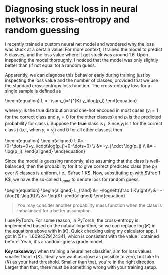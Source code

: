 # Diagnosing stuck loss in neural networks: cross-entropy and random guessing

I recently trained a custom neural net model and wondered why the loss was stuck at a certain value.
For more context, I trained the model to predict 5 classes, and the loss value where it got stuck was around $1.6$.
Upon inspecting the model thoroughly, I noticed that the model was only slightly better than (if not equal to) a random guess.

Apparently, we can diagnose this behavior early during training just by inspecting the loss value and the number of classes, provided that we use the standard cross-entropy loss function.
The cross-entropy loss for a single sample is defined as

\begin{equation}
L = -\sum_{i=1}^{K} y_i\log(p_i)
\end{equation}

where $y_i$ is the true distribution and one-hot encoded in most cases ($y_i=1$ for the correct class and $y_i=0$ for the other classes) and $p_i$ is the predicted probability for class $i$.
Suppose the **true** class is $j$. Since $y_i$ is 1 for the correct class $j$ (i.e., when $y_i=y_j$) and 0 for all other classes, then

\begin{equation}
\begin{aligned}
L &= -(0+\dots+0+y_j\cdot\log(p_j)+0+\dots+0) \\\\
  &= -y_j \cdot \log(p_j) \\\\
  &= -\log(p_j).
\end{aligned}
\end{equation}

Since the model is guessing randomly, also assuming that the class is well-balanced, then the probability for it to give correct predicted class (the $p_j$) over $K$ classes is uniform, i.e., $\frac 1 K$.
Now, substituting $p_j$ with $\frac 1 K$, we have the so-called $L_{rand}$ to denote loss for random guess.

\begin{equation}
\begin{aligned}
L_{rand} &= -\log\left(\frac 1 K\right)\\\\
  &= -(\log(1)-\log(K))\\\\
  &= \log(K).
\end{aligned}
\end{equation}

> You may consider another probability mass function when the class is imbalanced for a better assumption.

I use PyTorch. For some reason, in PyTorch, the cross-entropy is implemented based on the natural logarithm, so we can replace $\log(K)$ in the equations above with $\ln(K)$.
Quick checking using my calculator app, I got $\ln(5)=1.6094379124341$, which is consistent with the value I obtained before.
Yeah, it's a random-guess grade model.

**Key takeaway:** when training a neural net classifier, aim for loss values smaller than $\ln(K)$.
Ideally we want as close as possible to zero, but take $\ln(K)$ as your hard threshold.
Smaller than that, you're in the right direction.
Larger than that, there must be something wrong with your training setup.
